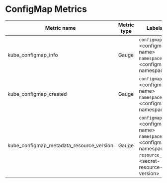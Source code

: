 # ConfigMap Metrics

| Metric name| Metric type | Labels/tags | Status |
| ---------- | ----------- | ----------- | ----------- |
| kube_configmap_info | Gauge | `configmap`=&lt;configmap-name&gt; <br> `namespace`=&lt;configmap-namespace&gt; | STABLE |
| kube_configmap_created  | Gauge | `configmap`=&lt;configmap-name&gt; <br> `namespace`=&lt;configmap-namespace&gt; | STABLE |
| kube_configmap_metadata_resource_version | Gauge | `configmap`=&lt;configmap-name&gt; <br> `namespace`=&lt;configmap-namespace&gt; <br> `resource_version`=&lt;secret-resource-version&gt; | STABLE |
